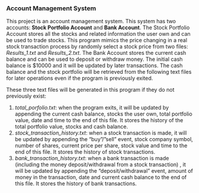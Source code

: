 ### Account Management System

This project is an account management system. This system has two accounts: **Stock Portfolio Account** and **Bank Account**. The Stock Portfolio Account stores all the stocks and related information the user own and can be used to trade stocks. This program mimics the price changing in a real stock transaction process by randomly select a stock price from two files: _Results_1.txt_ and _Results_2.txt_. The Bank Account stores the current cash balance and can be used to deposit or withdraw money. The initial cash balance is $10000 and it will be updated by later transactions. The cash balance and the stock portfolio will be retrieved from the following text files for later operations even if the program is previously exited.

These three text files will be generated in this program if they do not previously exist: 

1.	_total_porfolio.txt_: when the program exits, it will be updated by appending the current cash balance, stocks the user own, total portfolio value, date and time to the end of this file. It stores the history of the total portfolio value, stocks and cash balance.
2.	_stock_transaction_history.txt_: when a stock transaction is made, it will be updated by appending the “buy”/”sell” event, stock company symbol, number of shares, current price per share, stock value and time to the end of this file. It stores the history of stock transactions.
3.	_bank_transaction_history.txt_: when a bank transaction is made (including the money deposit/withdrawal from a stock transaction) , it will be updated by appending the “deposit/withdrawal” event, amount of money in the transaction, date and current cash balance to the end of this file. It stores the history of bank transactions.
	
